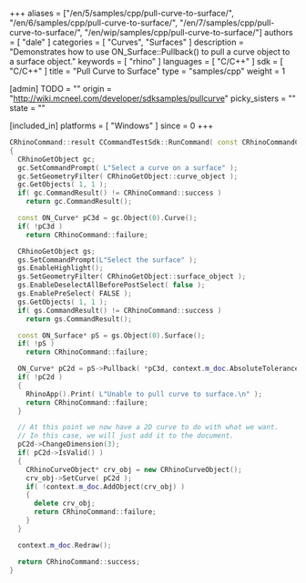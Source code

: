 +++
aliases = ["/en/5/samples/cpp/pull-curve-to-surface/", "/en/6/samples/cpp/pull-curve-to-surface/", "/en/7/samples/cpp/pull-curve-to-surface/", "/en/wip/samples/cpp/pull-curve-to-surface/"]
authors = [ "dale" ]
categories = [ "Curves", "Surfaces" ]
description = "Demonstrates how to use ON_Surface::Pullback() to pull a curve object to a surface object."
keywords = [ "rhino" ]
languages = [ "C/C++" ]
sdk = [ "C/C++" ]
title = "Pull Curve to Surface"
type = "samples/cpp"
weight = 1

[admin]
TODO = ""
origin = "http://wiki.mcneel.com/developer/sdksamples/pullcurve"
picky_sisters = ""
state = ""

[included_in]
platforms = [ "Windows" ]
since = 0
+++

```cpp
CRhinoCommand::result CCommandTestSdk::RunCommand( const CRhinoCommandContext& context )
{
  CRhinoGetObject gc;
  gc.SetCommandPrompt( L"Select a curve on a surface" );
  gc.SetGeometryFilter( CRhinoGetObject::curve_object );
  gc.GetObjects( 1, 1 );
  if( gc.CommandResult() != CRhinoCommand::success )
    return gc.CommandResult();

  const ON_Curve* pC3d = gc.Object(0).Curve();
  if( !pC3d )
    return CRhinoCommand::failure;

  CRhinoGetObject gs;
  gs.SetCommandPrompt(L"Select the surface" );
  gs.EnableHighlight();
  gs.SetGeometryFilter( CRhinoGetObject::surface_object );
  gs.EnableDeselectAllBeforePostSelect( false );
  gs.EnablePreSelect( FALSE );
  gs.GetObjects( 1, 1 );
  if( gs.CommandResult() != CRhinoCommand::success )
    return gs.CommandResult();

  const ON_Surface* pS = gs.Object(0).Surface();
  if( !pS )
    return CRhinoCommand::failure;

  ON_Curve* pC2d = pS->Pullback( *pC3d, context.m_doc.AbsoluteTolerance() );
  if( !pC2d )
  {
    RhinoApp().Print( L"Unable to pull curve to surface.\n" );
    return CRhinoCommand::failure;
  }

  // At this point we now have a 2D curve to do with what we want.
  // In this case, we will just add it to the document.
  pC2d->ChangeDimension(3);
  if( pC2d->IsValid() )
  {
    CRhinoCurveObject* crv_obj = new CRhinoCurveObject();
    crv_obj->SetCurve( pC2d );
    if( !context.m_doc.AddObject(crv_obj) )
    {
      delete crv_obj;
      return CRhinoCommand::failure;
    }
  }

  context.m_doc.Redraw();

  return CRhinoCommand::success;
}
```

